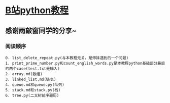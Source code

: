 # [B站python教程](https://www.bilibili.com/video/av5236569)

## 感谢雨敲窗同学的分享~

### 阅读顺序

```
0. list_delete_repeat.py(与本教程无关，是师妹遇到的一个问题)
1. print_prime_number.py和count_english_words.py是本教程python基础部分最后的两个case(test.txt是输入)
2. array.md(数组)
3. linked_list.md(链表)
4. queue.md和queue.py(队列)
5. stack.md和stack.py(栈)
6. tree.py(二叉树前序遍历)
